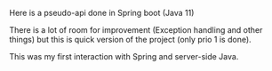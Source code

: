 Here is a pseudo-api done in Spring boot (Java 11)

There is a lot of room for improvement (Exception handling and other things) but this is quick version of the project (only prio 1 is done).

This was my first interaction with Spring and server-side Java.